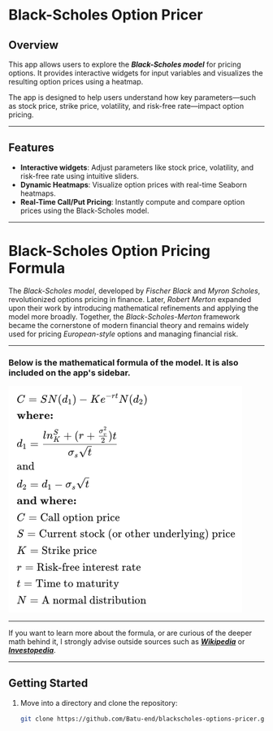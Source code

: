 # Black-Scholes Option Pricer

## Overview
This app allows users to explore the ***Black-Scholes model*** for pricing options. It provides interactive widgets for input variables and visualizes the resulting option prices using a heatmap.

The app is designed to help users understand how key parameters—such as stock price, strike price, volatility, and risk-free rate—impact option pricing.

---

## Features
- **Interactive widgets**: Adjust parameters like stock price, volatility, and risk-free rate using intuitive sliders.
- **Dynamic Heatmaps**: Visualize option prices with real-time Seaborn heatmaps.
- **Real-Time Call/Put Pricing**: Instantly compute and compare option prices using the Black-Scholes model.

---

# Black-Scholes Option Pricing Formula

The *Black-Scholes model*, developed by _Fischer Black_ and _Myron Scholes_, revolutionized options pricing in finance. Later, _Robert Merton_ expanded upon their work by introducing mathematical refinements and applying the model more broadly. Together, the _Black-Scholes-Merton_ framework became the cornerstone of modern financial theory and remains widely used for pricing _European-style_ options and managing financial risk.

---

### Below is the mathematical formula of the model. It is also included on the app's sidebar.

![Black-Scholes Formula](./images/Black-Scholes-Formula.png)

---

If you want to learn more about the formula, or are curious of the deeper math behind it, I strongly advise outside sources such as [***Wikipedia***](https://en.wikipedia.org/wiki/Black%E2%80%93Scholes_model) or [**_Investopedia_**](https://www.investopedia.com/terms/b/blackscholes.asp).

---

## Getting Started
1. Move into a directory and clone the repository:
   ```bash
   git clone https://github.com/Batu-end/blackscholes-options-pricer.git

